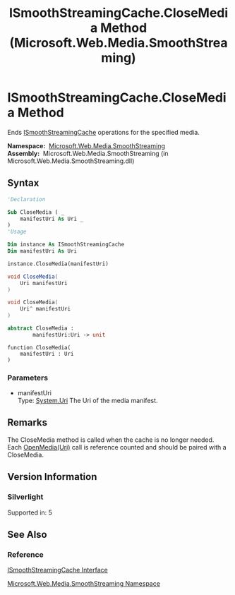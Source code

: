 ﻿---
title: ISmoothStreamingCache.CloseMedia Method  (Microsoft.Web.Media.SmoothStreaming)
TOCTitle: CloseMedia Method
ms:assetid: M:Microsoft.Web.Media.SmoothStreaming.ISmoothStreamingCache.CloseMedia(System.Uri)
ms:mtpsurl: https://msdn.microsoft.com/en-us/library/microsoft.web.media.smoothstreaming.ismoothstreamingcache.closemedia(v=VS.95)
ms:contentKeyID: 46307662
ms.date: 05/31/2012
mtps_version: v=VS.95
f1_keywords:
- Microsoft.Web.Media.SmoothStreaming.ISmoothStreamingCache.CloseMedia
dev_langs:
- csharp
- jscript
- vb
- FSharp
- cpp
api_location:
- Microsoft.Web.Media.SmoothStreaming.dll
api_name:
- Microsoft.Web.Media.SmoothStreaming.ISmoothStreamingCache.CloseMedia
api_type:
- Managed
topic_type:
- apiref
- kbSyntax
product_family_name: VS
ROBOTS: INDEX,FOLLOW
---

# ISmoothStreamingCache.CloseMedia Method

Ends [ISmoothStreamingCache](ismoothstreamingcache-interface-microsoft-web-media-smoothstreaming_1.md) operations for the specified media.

**Namespace:**  [Microsoft.Web.Media.SmoothStreaming](microsoft-web-media-smoothstreaming-namespace_1.md)  
**Assembly:**  Microsoft.Web.Media.SmoothStreaming (in Microsoft.Web.Media.SmoothStreaming.dll)

## Syntax

```vb
'Declaration

Sub CloseMedia ( _
    manifestUri As Uri _
)
'Usage

Dim instance As ISmoothStreamingCache
Dim manifestUri As Uri

instance.CloseMedia(manifestUri)
```

```csharp
void CloseMedia(
    Uri manifestUri
)
```

```cpp
void CloseMedia(
    Uri^ manifestUri
)
```

``` fsharp
abstract CloseMedia : 
        manifestUri:Uri -> unit 
```

```jscript
function CloseMedia(
    manifestUri : Uri
)
```

### Parameters

  - manifestUri  
    Type: [System.Uri](https://msdn.microsoft.com/library/txt7706a\(v=vs.95\))  
    The Uri of the media manifest.

## Remarks

The CloseMedia method is called when the cache is no longer needed. Each [OpenMedia(Uri)](ismoothstreamingcache-openmedia-method-microsoft-web-media-smoothstreaming.md) call is reference counted and should be paired with a CloseMedia.

## Version Information

### Silverlight

Supported in: 5  

## See Also

### Reference

[ISmoothStreamingCache Interface](ismoothstreamingcache-interface-microsoft-web-media-smoothstreaming_1.md)

[Microsoft.Web.Media.SmoothStreaming Namespace](microsoft-web-media-smoothstreaming-namespace_1.md)

